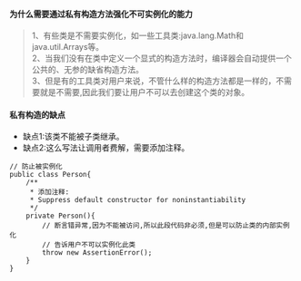 #### 为什么需要通过私有构造方法强化不可实例化的能力
> 1、有些类是不需要实例化，如一些工具类:java.lang.Math和java.util.Arrays等。<br>
2、当我们没有在类中定义一个显式的构造方法时，编译器会自动提供一个公共的、无参的缺省构造方法。<br>
3、但是有的工具类对用户来说，不管什么样的构造方法都是一样的，不需要就是不需要,因此我们要让用户不可以去创建这个类的对象。

#### 私有构造的缺点
- 缺点1:该类不能被子类继承。
- 缺点2:这么写法让调用者费解，需要添加注释。

```
// 防止被实例化
public class Person{
    /**
     * 添加注释:
     * Suppress default constructor for noninstantiability
     */
    private Person(){
        // 断言错异常,因为不能被访问,所以此段代码非必须,但是可以防止类的内部实例化
        // 告诉用户不可以实例化此类
        throw new AssertionError();
    }
}
```

